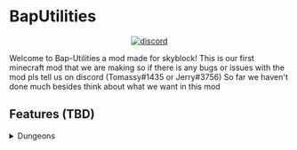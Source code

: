 # BapUtilities
<p align="center">
  <a href="https://discord.gg/HzheJutA" target="_blank">
    <img alt="discord" src="[?Discord=&logo=appveyor](https://img.shields.io/discord/807302538558308352?color=4166f5&label=discord&style=flat-square)" />
  </a>
</p>

Welcome to Bap-Utilities a mod made for skyblock!
This is our first minecraft mod that we are making so if there is any bugs or issues with the mod pls tell us on discord (Tomassy#1435 or Jerry#3756)
So far we haven't done much besides think about what we want in this mod

## Features (TBD)

<details>
  <summary>Dungeons</summary>
  
- Trust feature to let other players take your own party if you go afk 
- Better dragon name in the m7 boss fight (might not happen because there is already a sbe/skytils feature that let you do this
- Display dragon hp
- Display dungeon secret route (might not happen or will take a really long time to make) 

